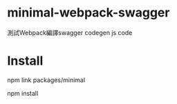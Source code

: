 # minimal-webpack-swagger

測試Webpack編譯swagger codegen js code

# Install

npm link packages/minimal

npm install
